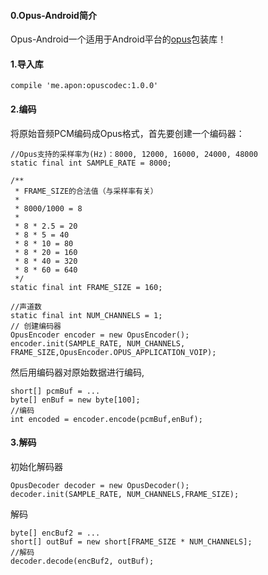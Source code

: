 #### 0.Opus-Android简介

Opus-Android一个适用于Android平台的[opus](https://github.com/xiph/opus)包装库！

#### 1.导入库

```
compile 'me.apon:opuscodec:1.0.0'
```
#### 2.编码

将原始音频PCM编码成Opus格式，首先要创建一个编码器：


``` 
//Opus支持的采样率为(Hz)：8000, 12000, 16000, 24000, 48000
static final int SAMPLE_RATE = 8000;

/**
 * FRAME_SIZE的合法值（与采样率有关）
 *
 * 8000/1000 = 8
 *
 * 8 * 2.5 = 20
 * 8 * 5 = 40
 * 8 * 10 = 80
 * 8 * 20 = 160
 * 8 * 40 = 320
 * 8 * 60 = 640
 */
static final int FRAME_SIZE = 160;

//声道数
static final int NUM_CHANNELS = 1;
// 创建编码器
OpusEncoder encoder = new OpusEncoder();
encoder.init(SAMPLE_RATE, NUM_CHANNELS, FRAME_SIZE,OpusEncoder.OPUS_APPLICATION_VOIP);
```

然后用编码器对原始数据进行编码,


```
short[] pcmBuf = ...
byte[] enBuf = new byte[100];
//编码
int encoded = encoder.encode(pcmBuf,enBuf);
```

#### 3.解码

初始化解码器

```
OpusDecoder decoder = new OpusDecoder();
decoder.init(SAMPLE_RATE, NUM_CHANNELS,FRAME_SIZE);
```

解码


```
byte[] encBuf2 = ...
short[] outBuf = new short[FRAME_SIZE * NUM_CHANNELS];
//解码 
decoder.decode(encBuf2, outBuf);
```


